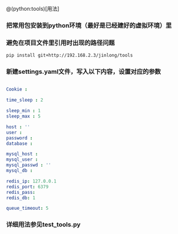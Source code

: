 @(python:tools)[用法]

### 把常用包安装到python环境（最好是已经建好的虚拟环境）里
### 避免在项目文件里引用时出现的路径问题
```sh
pip install git+http://192.168.2.3/jinlong/tools
```

### 新建settings.yaml文件，写入以下内容，设置对应的参数
```yaml

Cookie :

time_sleep : 2

sleep_min : 1
sleep_max : 5

host : ''
user :
password :
database :

mysql_host :
mysql_user :
mysql_passwd : ''
mysql_db :

redis_ip: 127.0.0.1
redis_port: 6379
redis_pass:
redis_db: 1

queue_timeout: 5

```
### 详细用法参见test_tools.py
